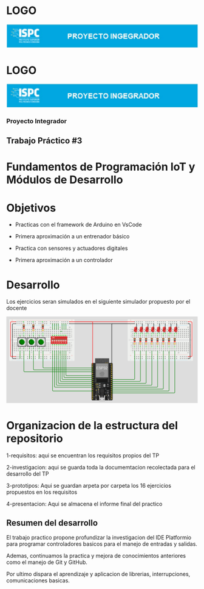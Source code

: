 # LOGO
![alt text](./rsc/visuales/logo.png)

# LOGO
![alt text](./rsc/visuales/logo.png)


### **Proyecto Integrador**

## **Trabajo Práctico #3**

# Fundamentos de Programación IoT y Módulos de Desarrollo 
# Objetivos

- Practicas con el framework de Arduino en VsCode

- Primera aproximación a un entrenador básico

- Practica con sensores y actuadores digitales

- Primera aproximación a un controlador

# Desarrollo

Los ejercicios seran simulados en el siguiente simulador propuesto por el docente



<center><img src="./rsc/visuales/entrenador.png" width="800"></center>


# Organizacion de la estructura del repositorio

1-requisitos: aqui se encuentran los requisitos propios del TP

2-investigacion: aqui se guarda toda la documemtacion recolectada para el desarrollo del TP

3-prototipos: Aqui se guardan  arpeta por carpeta los 16 ejercicios propuestos en los requisitos

4-presentacion: Aqui se almacena el informe final del practico

## **Resumen del desarrollo**

El trabajo practico propone profundizar la investigacion del IDE Platformio para programar controladores basicos para el manejo de entradas y salidas.

Ademas, continuamos la practica y mejora de conocimientos anteriores como el manejo de Git y GitHub.

Por ultimo dispara el aprendizaje y aplicacion de librerias, interrupciones, comunicaciones basicas.